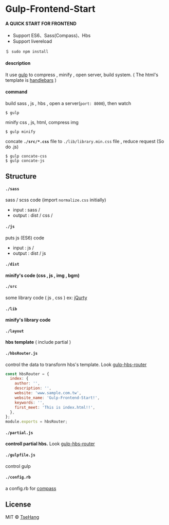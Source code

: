# Gulp-Frontend-Start
#### A QUICK START FOR FRONTEND
- Support ES6、Sass(Compass)、Hbs
- Support livereload

```
＄ sudo npm install
```

#### description
It use [gulp](http://gulpjs.com) to compress , minify , open server, build system.
( The html's template is [handlebars](http://handlebarsjs.com) )


#### command

build sass , js , hbs , open a server(`port: 8000`), then watch
```
$ gulp
``` 

minify css , js, html, compress img 
```
$ gulp minify
```


concate **`./src/*.css`** file to `./lib/library.min.css` file ,  reduce request (So do .js)
```
$ gulp concate-css
$ gulp concate-js
```

## Structure

#### `./sass`
sass / scss code (import `normalize.css` initially)
+ input : sass /
+ output : dist / css /

#### `./js`
puts js (ES6) code
+ input : js /
+ output : dist / js

#### `./dist` 
**minify's code (css , js , img , bgm)**

#### `./src`
some library code ( js , css )
ex: [jQurty](https://jquery.com)

#### `./lib`
**minify's library code**

#### `./layout`
**hbs template** ( include partial )

#### `./hbsRouter.js`
control the data to transform hbs's template. Look [gulp-hbs-router](https://www.npmjs.com/package/gulp-hbs-router)

```javascript
const hbsRouter = {
  index: {
    author: '',
    description: '',
    website: 'www.sample.com.tw',
    website_name: 'Gulp-Frontend-Start!',
    keywords: '',
    first_meet: 'This is index.html!!',
  },
};
module.exports = hbsRouter;
```

#### `./partial.js`
**controll partial hbs.** Look [gulp-hbs-router](https://www.npmjs.com/package/gulp-hbs-router)

#### `./gulpfile.js`
control gulp

#### `./config.rb`
a config.rb for [compass](http://compass-style.org)

## License
MIT © [TseHang](https://github.com/TseHang)